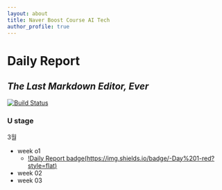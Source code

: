 ```yaml
---
layout: about
title: Naver Boost Course AI Tech
author_profile: true
---
```

# Daily Report
## _The Last Markdown Editor, Ever_


[![Build Status](https://travis-ci.org/joemccann/dillinger.svg?branch=master)](https://travis-ci.org/joemccann/dillinger)

### U stage
3월
- week o1
   - [!Daily Report badge(https://img.shields.io/badge/-Day%201-red?style=flat)](https://www.philgineer.com/2021/02/ai-tech.html)
- week 02
- week 03

